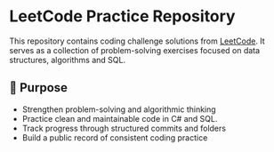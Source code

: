 # LeetCode Practice Repository

This repository contains coding challenge solutions from [LeetCode](https://leetcode.com/). It serves as a collection of problem-solving exercises focused on data structures, algorithms and SQL.

## 🎯 Purpose

- Strengthen problem-solving and algorithmic thinking
- Practice clean and maintainable code in C# and SQL.
- Track progress through structured commits and folders
- Build a public record of consistent coding practice

